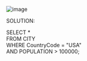 ![image](https://github.com/sandvoxy/sql/assets/112099595/5291c966-2ba0-4315-9af2-eef1343d784c)

SOLUTION:

SELECT * <br /> 
FROM CITY <br /> 
WHERE CountryCode = "USA" <br /> 
AND POPULATION > 100000; <br /> 

